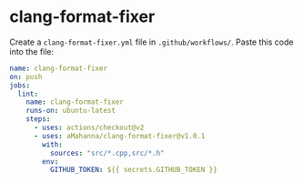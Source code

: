# clang-format-fixer

Create a `clang-format-fixer.yml` file in `.github/workflows/`.
Paste this code into the file:

```yml
name: clang-format-fixer
on: push
jobs:
  lint:
    name: clang-format-fixer
    runs-on: ubuntu-latest
    steps:
      - uses: actions/checkout@v2
      - uses: aMahanna/clang-format-fixer@v1.0.1
        with:
          sources: "src/*.cpp,src/*.h"
        env:
          GITHUB_TOKEN: ${{ secrets.GITHUB_TOKEN }}
```
